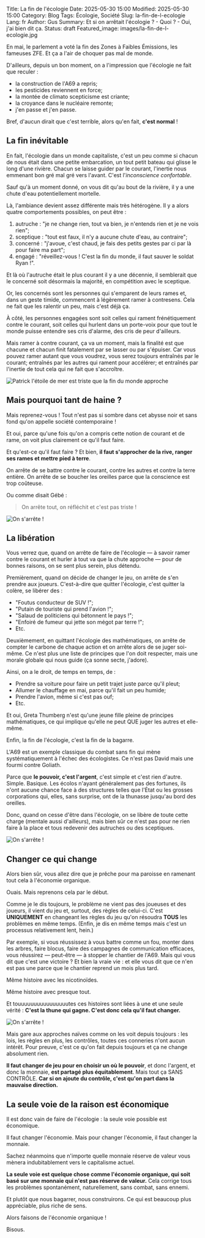Title: La fin de l'écologie
Date: 2025-05-30 15:00
Modified: 2025-05-30 15:00
Category: Blog
Tags: Écologie, Société
Slug: la-fin-de-l-ecologie
Lang: fr
Author: Gus
Summary: Et si on arrêtait l'écologie ? - Quoi ? - Oui, j'ai bien dit ça.
Status: draft
Featured_image: images/la-fin-de-l-ecologie.jpg


En mai, le parlement a voté la fin des Zones à Faibles Émissions, les fameuses ZFE.
Et ça a l'air de choquer pas mal de monde.

D'ailleurs, depuis un bon moment, on a l'impression que l'écologie ne fait que reculer :

* la construction de l'A69 a repris;
* les pesticides reviennent en force;
* la montée de climato scepticisme est criante;
* la croyance dans le nucléaire remonte;
* j'en passe et j'en passe.

Bref, d'aucun dirait que c'est terrible, alors qu'en fait, **c'est normal** !

## La fin inévitable

En fait, l'écologie dans un monde capitaliste, c'est un peu comme si chacun de nous était dans une petite embarcation, un tout petit bateau qui glisse le long d'une rivière.
Chacun se laisse guider par le courant, l'inertie nous emmenant bon gré mal gré vers l'avant.
C'est l'*inconscience confortable*.

Sauf qu'à un moment donné, on vous dit qu'au bout de la rivière, il y a une chute d'eau potentiellement mortelle.

Là, l'ambiance devient assez différente mais très hétérogène.
Il y a alors quatre comportements possibles, on peut être :

1. autruche : "je ne change rien, tout va bien, je n'entends rien et je ne vois rien";
1. sceptique : "tout est faux, il n'y a aucune chute d'eau, au contraire";
1. concerné : "j'avoue, c'est chaud, je fais des petits gestes par ci par là pour faire ma part";
1. engagé : "réveillez-vous ! C'est la fin du monde, il faut sauver le soldat Ryan !".

Et là où l'autruche était le plus courant il y a une décennie, il semblerait que le concerné soit désormais la majorité, en compétition avec le sceptique.

Or, les concernés sont les personnes qui s'emparent de leurs rames et, dans un geste timide, commencent à légèrement ramer à contresens.
Cela ne fait que les ralentir un peu, mais c'est déjà ça.

À côté, les personnes engagées sont soit celles qui rament frénétiquement contre le courant, soit celles qui hurlent dans un porte-voix pour que tout le monde puisse entendre ses cris d'alarme, des cris de peur d'ailleurs.

Mais ramer à contre courant, ça va un moment, mais la finalité est que chacune et chacun finit fatalement par se lasser ou par s'épuiser.
Car vous pouvez ramer autant que vous voudrez, vous serez toujours entraînés par le courant; entraînés par les autres qui rament pour accélérer; et entraînés par l'inertie de tout cela qui ne fait que s'accroître.

<img class="rounded mx-auto d-block" src="https://media1.giphy.com/media/v1.Y2lkPTc5MGI3NjExMGM0dDBwMDgyb3A4YnljdHd2NWFzZDU5cGliZjRxbDRvcXpiemFjcyZlcD12MV9pbnRlcm5hbF9naWZfYnlfaWQmY3Q9Zw/OPU6wzx8JrHna/giphy.gif" alt="Patrick l'étoile de mer est triste que la fin du monde approche">

## Mais pourquoi tant de haine ?

Mais reprenez-vous !
Tout n'est pas si sombre dans cet abysse noir et sans fond qu'on appelle société contemporaine !

Et oui, parce qu'une fois qu'on a compris cette notion de courant et de rame, on voit plus clairement ce qu'il faut faire.

Et qu'est-ce qu'il faut faire ?
Et bien, **il faut s'approcher de la rive, ranger ses rames et mettre pied à terre**.

On arrête de se battre contre le courant, contre les autres et contre la terre entière.
On arrête de se boucher les oreilles parce que la conscience est trop coûteuse.

Ou comme disait Gébé : 

> On arrête tout, on réfléchit et c'est pas triste !


<img class="rounded mx-auto d-block" src="https://media2.giphy.com/media/v1.Y2lkPTc5MGI3NjExNHBnOWNkeG94cWg1d2IzMmg0MjN4YzluZDB2bDFmYjZqaTR4eWhiOSZlcD12MV9pbnRlcm5hbF9naWZfYnlfaWQmY3Q9Zw/zCpYQh5YVhdI1rVYpE/giphy.gif" alt="On s'arrête !">

## La libération

Vous verrez que, quand on arrête de faire de l'écologie — à savoir ramer contre le courant et hurler à tout va que la chute approche — pour de bonnes raisons, on se sent plus serein, plus détendu.

Premièrement, quand on décide de changer le jeu, on arrête de s'en prendre aux joueurs.
C'est-à-dire que quitter l'écologie, c'est quitter la colère, se libérer des :

* "Foutus conducteur de SUV !";
* "Putain de touriste qui prend l'avion !";
* "Salaud de politiciens qui bétonnent le pays !";
* "Enfoiré de fumeur qui jette son mégot par terre !";
* Etc.


Deuxièmement, en quittant l'écologie des mathématiques, on arrête de compter le carbone de chaque action et on arrête alors de se juger soi-même.
Ce n'est plus une liste de principes que l'on doit respecter, mais une morale globale qui nous guide (ça sonne secte, j'adore).

Ainsi, on a le droit, de temps en temps, de :

* Prendre sa voiture pour faire un petit trajet juste parce qu'il pleut;
* Allumer le chauffage en mai, parce qu'il fait un peu humide;
* Prendre l'avion, même si c'est pas ouf;
* Etc.

Et oui, Greta Thumberg n'est qu'une jeune fille pleine de principes mathématiques, ce qui implique qu'elle ne peut QUE juger les autres et elle-même.


Enfin, la fin de l'écologie, c'est la fin de la bagarre.

L'A69 est un exemple classique du combat sans fin qui mène systématiquement à l'échec des écologistes.
Ce n'est pas David mais une fourmi contre Goliath.

Parce que **le pouvoir, c'est l'argent**, c'est simple et c'est rien d'autre.
Simple.
Basique.
Les écolos n'ayant généralement pas des fortunes, ils n'ont aucune chance face à des structures telles que l'État ou les grosses corporations qui, elles, sans surprise, ont de la thunasse jusqu'au bord des oreilles.

Donc, quand on cesse d'être dans l'écologie, on se libère de toute cette charge (mentale aussi d'ailleurs), mais bien sûr ce n'est pas pour ne rien faire à la place et tous redevenir des autruches ou des sceptiques.

<img class="rounded mx-auto d-block" src="https://media.giphy.com/media/v1.Y2lkPTc5MGI3NjExdmQ4bWFkenFyNHV4NTU3cjN5cTlndHNxZ3Y0a2xvZm9rY2xwd2lkeiZlcD12MV9naWZzX3NlYXJjaCZjdD1n/6901DbEbbm4o0/giphy.gif" alt="On s'arrête !">

## Changer ce qui change

Alors bien sûr, vous allez dire que je prêche pour ma paroisse en ramenant tout cela à l'économie organique.

Ouais.
Mais reprenons cela par le début.

Comme je le dis toujours, le problème ne vient pas des joueuses et des joueurs, il vient du jeu et, surtout, des règles de celui-ci.
C'est **UNIQUEMENT** en changeant les règles du jeu qu'on résoudra **TOUS** les problèmes en même temps.
(Enfin, je dis en même temps mais c'est un processus relativement lent, hein.)

Par exemple, si vous réussissez à vous battre comme un fou, monter dans les arbres, faire blocus, faire des campagnes de communication efficaces, vous réussirez — peut-être — à stopper le chantier de l'A69.
Mais qui vous dit que c'est une victoire ?
Et bien la vraie vie : et elle vous dit que ce n'en est pas une parce que le chantier reprend un mois plus tard.

Même histoire avec les nicotinoïdes.

Même histoire avec presque tout.

Et touuuuuuuuuuuuuuuutes ces histoires sont liées à une et une seule vérité : **C'est la thune qui gagne.
C'est donc cela qu'il faut changer.**

<img class="rounded mx-auto d-block" src="https://media3.giphy.com/media/v1.Y2lkPTc5MGI3NjExYnY5YTNodXY0bmkxcGQ5OHo0c2F3MjIzdWxoMmhuOW1ianZvYzRwciZlcD12MV9pbnRlcm5hbF9naWZfYnlfaWQmY3Q9Zw/OT2mVnzmyH1nHbEi4l/giphy.gif" alt="On s'arrête !">


Mais gare aux approches naïves comme on les voit depuis toujours : les lois, les règles en plus, les contrôles, toutes ces conneries n'ont aucun intérêt.
Pour preuve, c'est ce qu'on fait depuis toujours et ça ne change absolument rien.

**Il faut changer de jeu pour en choisir un où le pouvoir**, et donc l'argent, et donc la monnaie, **est partagé plus équitablement**.
Mais tout ça SANS CONTRÔLE.
**Car si on ajoute du contrôle, c'est qu'on part dans la mauvaise direction.**

## La seule voie de la raison est économique

Il est donc vain de faire de l'écologie : la seule voie possible est économique.

Il faut changer l'économie.
Mais pour changer l'économie, il faut changer la monnaie.

Sachez néanmoins que n'importe quelle monnaie réserve de valeur vous mènera indubitablement vers le capitalisme actuel.

**La seule voie est quelque chose comme l'économie organique, qui soit basé sur une monnaie qui n'est pas réserve de valeur.**
Cela corrige tous les problèmes spontanément, naturellement, sans combat, sans ennemi.

Et plutôt que nous bagarrer, nous construirons.
Ce qui est beaucoup plus appréciable, plus riche de sens.

Alors faisons de l'économie organique !

Bisous.
